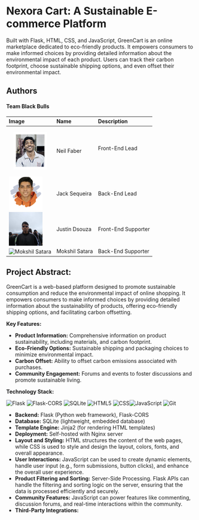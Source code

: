 # Nexora Cart: A Sustainable E-commerce Platform

Built with Flask, HTML, CSS, and JavaScript, GreenCart is an online marketplace dedicated to eco-friendly products. It empowers consumers to make informed choices by providing detailed information about the environmental impact of each product. Users can track their carbon footprint, choose sustainable shipping options, and even offset their environmental impact.

## Authors

#### Team Black Bulls

| Image                                                                                          | Name           | Description         |
| :--------------------------------------------------------------------------------------------- | :------------- | :------------------ |
| <p align='center'><img src="assets/NeilFaber.jpeg" alt="Neil Faber" width="90" align='center'> | Neil Faber     | Front-End Lead </p> |
| <img src="assets/JackSequeira.png" alt="Jack Sequeira" width="90" align='center'>              | Jack Sequeira  | Back-End Lead       |
| <img src="assets/Justin.jpeg" alt="Justin Dsouza" width="90" align='center'>                   | Justin Dsouza  | Front-End Supporter |
| <img src="assets/Mokshil" alt="Mokshil Satara" width="90" align='center'>                      | Mokshil Satara | Back-End Supporter  |

## Project Abstract:

GreenCart is a web-based platform designed to promote sustainable consumption and reduce the environmental impact of online shopping. It empowers consumers to make informed choices by providing detailed information about the sustainability of products, offering eco-friendly shipping options, and facilitating carbon offsetting.

**Key Features:**

- **Product Information:** Comprehensive information on product sustainability, including materials, and carbon footprint.
- **Eco-Friendly Options:** Sustainable shipping and packaging choices to minimize environmental impact.
- **Carbon Offset:** Ability to offset carbon emissions associated with purchases.
- **Community Engagement:** Forums and events to foster discussions and promote sustainable living.

**Technology Stack:**

<p align='center'>

![Flask](https://img.shields.io/badge/flask-%23000.svg?style=for-the-badge&logo=flask&logoColor=white)
![Flask-CORS](https://img.shields.io/badge/flask_cors-%23000.svg?style=for-the-badge&logo=flask&logoColor=yellow) ![SQLite](https://img.shields.io/badge/sqlite-%2307405e.svg?style=for-the-badge&logo=sqlite&logoColor=white) ![HTML5](https://img.shields.io/badge/html5-%23E34F26.svg?style=for-the-badge&logo=html5&logoColor=white) ![CSS](https://img.shields.io/badge/css-%231572B6.svg?style=for-the-badge&logo=css3&logoColor=white)![JavaScript](https://img.shields.io/badge/javascript-%23323330.svg?style=for-the-badge&logo=javascript&logoColor=%23F7DF1E) ![Git](https://img.shields.io/badge/git-%23F05033.svg?style=for-the-badge&logo=git&logoColor=white)

</p>

- **Backend:** Flask (Python web framework), Flask-CORS
- **Database:** SQLite (lightweight, embedded database)
- **Template Engine:** Jinja2 (for rendering HTML templates)
- **Deployment:** Self-hosted with Nginx server
- **Layout and Styling:** HTML structures the content of the web pages, while CSS is used to style and design the layout, colors, fonts, and overall appearance.
- **User Interactions:** JavaScript can be used to create dynamic elements, handle user input (e.g., form submissions, button clicks), and enhance the overall user experience.
- **Product Filtering and Sorting:** Server-Side Processing. Flask APIs can handle the filtering and sorting logic on the server, ensuring that the data is processed efficiently and securely.
- **Community Features:** JavaScript can power features like commenting, discussion forums, and real-time interactions within the community.
- **Third-Party Integrations:**
